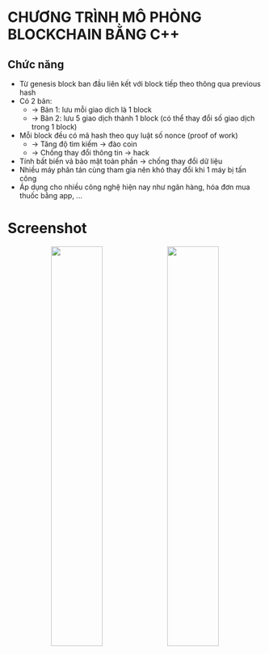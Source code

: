 # CHƯƠNG TRÌNH MÔ PHỎNG BLOCKCHAIN BẰNG C++

## Chức năng
- Từ genesis block ban đầu liên kết với block tiếp theo thông qua previous hash
- Có 2 bản:
  - -> Bản 1: lưu mỗi giao dịch là 1 block
  - -> Bản 2: lưu 5 giao dịch thành 1 block (có thể thay đổi số giao dịch trong 1 block)
- Mỗi block đều có mã hash theo quy luật số nonce (proof of work)
  - -> Tăng độ tìm kiếm -> đào coin
  - -> Chống thay đổi thông tin -> hack
- Tính bất biến vả bảo mật toàn phần -> chống thay đổi dữ liệu
- Nhiều máy phân tán cùng tham gia nên khó thay đổi khi 1 máy bị tấn công 
- Áp dụng cho nhiều công nghệ hiện nay như ngân hàng, hóa đơn mua thuốc bằng app, ...   
  
# Screenshot 

<p align="center">
  <img src="https://github.com/user-attachments/assets/e6c4a405-6bf3-4412-828c-a3a1da684333" width="45%" />
  <img src="https://github.com/user-attachments/assets/883960d6-697a-4aac-8b47-650b0e38cb21" width="45%" />
</p>
